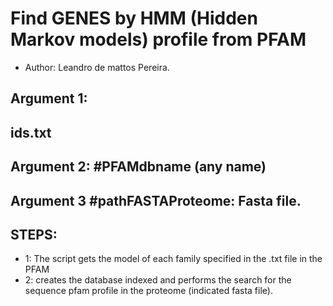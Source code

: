 # Find GENES by HMM (Hidden Markov models) profile from PFAM
- Author: Leandro de mattos Pereira.

## Argument 1: 
## ids.txt
## Argument 2: #PFAMdbname (any name)
## Argument 3  #pathFASTAProteome: Fasta file.

## STEPS:
- 1: The script gets the model of each family specified in the .txt file in the PFAM
- 2: creates the database indexed and performs the search for the sequence pfam profile in the proteome (indicated fasta file).

